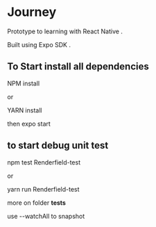 # Journey


Prototype to learning with React Native .

Built using Expo SDK  .

## To Start install all dependencies 

NPM install 

or 

YARN install


then expo start



## to start debug unit test


npm test Renderfield-test

or

yarn run Renderfield-test

more on folder __tests__


use --watchAll to snapshot
